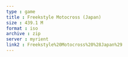 ```yaml
---
type : game
title : Freekstyle Motocross (Japan)
size : 439.1 M
format : iso
archive : zip
server : myrient
link2 : Freekstyle%20Motocross%20%28Japan%29
---
```

